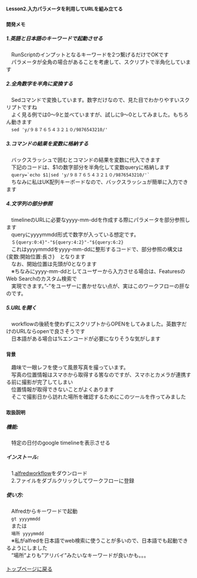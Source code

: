 ### <font size=2>Lesson2.入力パラメータを利用してURLを組み立てる</font><br>
### <font size=2>開発メモ</font>
##### 1.英語と日本語のキーワードで起動させる
　RunScriptのインプットとなるキーワードを2つ繋げるだけでOKです
<br>　パラメータが全角の場合があることを考慮して、スクリプトで半角化しています
##### 2.全角数字を半角に変換する
　Sedコマンドで変換しています。数字だけなので、見た目でわかりやすいスクリプトですね
<br>　よく見る例では0〜9と並べていますが、試しに9〜0としてみました。もちろん動きます
<br>　`sed 'y/９８７６５４３２１０/9876543210/'`
##### 3.コマンドの結果を変数に格納する
　バックスラッシュで囲むとコマンドの結果を変数に代入できます
<br>　下記のコードは、$1の数字部分を半角化して変数queryに格納します
<br>　```query=`echo $1|sed 'y/９８７６５４３２１０/9876543210/'` ```
<br>　ちなみに私はUK配列キーボードなので、バックスラッシュが簡単に入力できます
##### 4.文字列の部分参照
　timelineのURLに必要なyyyy-mm-ddを作成する際にパラメータを部分参照します
<br>　queryにyyyymmdd形式で数字が入っている想定です。
<br>　`＄{query:0:4}"-"${query:4:2}"-"${query:6:2}`
<br>　これはyyyymmddをyyyy-mm-ddに整形するコードで、部分参照の構文は　{変数:開始位置:長さ}　となります
<br>　なお、開始位置は先頭が0となります
<br>　※ちなみにyyyy-mm-ddとしてユーザーから入力させる場合は、FeaturesのWeb Searchのカスタム検索で
<br>　実現できます。”-”をユーザーに書かせない点が、実はこのワークフローの肝なのです。
##### 5.URLを開く
　workflowの後続を使わずにスクリプトからOPENをしてみました。英数字だけのURLならopenで良さそうです
<br>　日本語がある場合は%エンコードが必要になりそうな気がします
### <font size=2>背景</font>
　趣味で一眼レフを使って風景写真を撮っています。
<br>　写真の位置情報はスマホから取得する筈なのですが、スマホとカメラが連携する前に撮影が完了してしまい
<br>　位置情報が取得できないことがよくあります
<br>　そこで撮影日から訪れた場所を確認するためにこのツールを作ってみました
### <font size=2>取扱説明</font>
##### 機能:
　特定の日付のgoogle timelineを表示させる
##### インストール:
　1.[alfredworkflow](https://github.com/KitanoTamotsu/googletimeline/files/6721071/Google.Timeline.alfredworkflow.zip)をダウンロード 
<br>　2.ファイルをダブルクリックしてワークフローに登録
##### 使い方:
　Alfredからキーワードで起動
<br>　`gt yyyymmdd`
<br>　または
<br>　`場所 yyyymmdd`
<br>　※私がalfredを日本語でweb検索に使うことが多いので、日本語でも起動できるようにしました
<br>　”場所”よりも”アリバイ”みたいなキーワードが良いかも。。。
<br>
<br>
[トップページに戻る](https://kitanotamotsu.github.io/)


